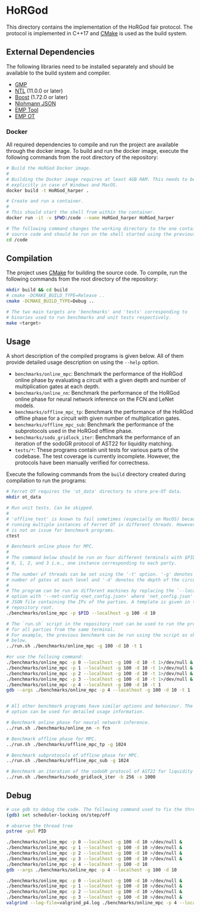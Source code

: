 # HoRGod

This directory contains the implementation of the HoRGod fair protocol.
The protocol is implemented in C++17 and [CMake](https://cmake.org/) is used as the build system.

## External Dependencies
The following libraries need to be installed separately and should be available to the build system and compiler.

- [GMP](https://gmplib.org/)
- [NTL](https://www.shoup.net/ntl/) (11.0.0 or later)
- [Boost](https://www.boost.org/) (1.72.0 or later)
- [Nlohmann JSON](https://github.com/nlohmann/json)
- [EMP Tool](https://github.com/emp-toolkit/emp-tool)
- [EMP OT](https://github.com/emp-toolkit/emp-ot/)

### Docker
All required dependencies to compile and run the project are available through the docker image.
To build and run the docker image, execute the following commands from the root directory of the repository:

```sh
# Build the HoRGod Docker image.
#
# Building the Docker image requires at least 4GB RAM. This needs to be set 
# explicitly in case of Windows and MacOS.
docker build -t HoRGod_harper .

# Create and run a container.
#
# This should start the shell from within the container.
docker run -it -v $PWD:/code --name HoRGod_harper HoRGod_harper 

# The following command changes the working directory to the one containing the 
# source code and should be run on the shell started using the previous command.
cd /code
```

## Compilation
The project uses [CMake](https://cmake.org/) for building the source code. 
To compile, run the following commands from the root directory of the repository:

```sh
mkdir build && cd build
# cmake -DCMAKE_BUILD_TYPE=Release ..
cmake -DCMAKE_BUILD_TYPE=Debug ..

# The two main targets are 'benchmarks' and 'tests' corresponding to
# binaries used to run benchmarks and unit tests respectively.
make <target>
```

## Usage
A short description of the compiled programs is given below.
All of them provide detailed usage description on using the `--help` option.

- `benchmarks/online_mpc`: Benchmark the performance of the HoRGod online phase by evaluating a circuit with a given depth and number of multiplication gates at each depth.
- `benchmarks/online_nn`: Benchmark the performance of the HoRGod online phase for neural network inference on the FCN and LeNet models.
- `benchmarks/offline_mpc_tp`: Benchmark the performance of the HoRGod offline phase for a circuit with given number of multiplication gates.
- `benchmarks/offline_mpc_sub`: Benchmark the performance of the subprotocols used in the HoRGod offline phase.
- `benchmarks/sodo_gridlock_iter`: Benchmark the performance of an iteration of the sodoGR protocol of AST22 for liquidity matching.
- `tests/*`: These programs contain unit tests for various parts of the codebase. The test coverage is currently incomplete. However, the protocols have been manually verified for correctness.

Execute the following commands from the `build` directory created during compilation to run the programs:
```sh
# Ferret OT requires the 'ot_data' directory to store pre-OT data.
mkdir ot_data

# Run unit tests. Can be skipped.
#
# 'offline_test' is known to fail sometimes (especially on MacOS) because of 
# running multiple instances of Ferret OT in different threads. However, this
# is not an issue for benchmark programs.
ctest

# Benchmark online phase for MPC.
#
# The command below should be run on four different terminals with $PID set to
# 0, 1, 2, and 3 i.e., one instance corresponding to each party.
#
# The number of threads can be set using the '-t' option. '-g' denotes the 
# number of gates at each level and '-d' denotes the depth of the circuit.
#
# The program can be run on different machines by replacing the `--localhost`
# option with '--net-config <net_config.json>' where 'net_config.json' is a
# JSON file containing the IPs of the parties. A template is given in the
# repository root.
./benchmarks/online_mpc -p $PID --localhost -g 100 -d 10

# The `run.sh` script in the repository root can be used to run the programs 
# for all parties from the same terminal.
# For example, the previous benchmark can be run using the script as shown
# below.
../run.sh ./benchmarks/online_mpc -g 100 -d 10 -t 1

#or use the folloing command:
./benchmarks/online_mpc -p 0 --localhost -g 100 -d 10 -t 1>/dev/null &
./benchmarks/online_mpc -p 1 --localhost -g 100 -d 10 -t 1>/dev/null &
./benchmarks/online_mpc -p 2 --localhost -g 100 -d 10 -t 1>/dev/null &
./benchmarks/online_mpc -p 3 --localhost -g 100 -d 10 -t 1>/dev/null &
./benchmarks/online_mpc -p 4 --localhost -g 100 -d 10 -t 1
gdb --args ./benchmarks/online_mpc -p 4 --localhost -g 100 -d 10 -t 1


# All other benchmark programs have similar options and behaviour. The '-h'
# option can be used for detailed usage information.

# Benchmark online phase for neural network inference.
../run.sh ./benchmarks/online_nn -n fcn

# Benchmark offline phase for MPC.
../run.sh ./benchmarks/offline_mpc_tp -g 1024

# Benchmark subprotocols of offline phase for MPC.
../run.sh ./benchmarks/offline_mpc_sub -g 1024

# Benchmark an iteration of the sodoGR protocol of AST22 for liquidity matching.
../run.sh ./benchmarks/sodo_gridlock_iter -b 256 -x 1000
```
## Debug
```sh
# use gdb to debug the code. The following command used to fix the thread
(gdb) set scheduler-locking on/step/off

# observe the thread tree
pstree -pul PID

./benchmarks/online_mpc -p 0 --localhost -g 100 -d 10 >/dev/null &
./benchmarks/online_mpc -p 1 --localhost -g 100 -d 10 >/dev/null &
./benchmarks/online_mpc -p 2 --localhost -g 100 -d 10 >/dev/null &
./benchmarks/online_mpc -p 3 --localhost -g 100 -d 10 >/dev/null &
./benchmarks/online_mpc -p 4 --localhost -g 100 -d 10
gdb --args ./benchmarks/online_mpc -p 4 --localhost -g 100 -d 10

./benchmarks/online_mpc -p 0 --localhost -g 100 -d 10 >/dev/null &
./benchmarks/online_mpc -p 1 --localhost -g 100 -d 10 >/dev/null &
./benchmarks/online_mpc -p 2 --localhost -g 100 -d 10 >/dev/null &
./benchmarks/online_mpc -p 3 --localhost -g 100 -d 10 >/dev/null &
valgrind --log-file=valgrind_p4.log ./benchmarks/online_mpc -p 4 --localhost -g 100 -d 10
```